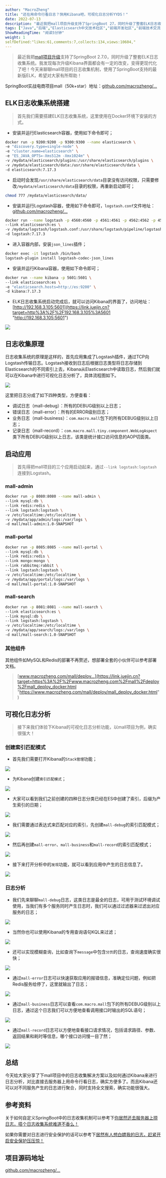 ```yaml
---
author: "MacroZheng"
title: "还在用命令行看日志？快用Kibana吧，可视化日志分析YYDS！"
date: 2022-07-13
description: "最近我把mall项目升级支持了SpringBoot 27，同时升级了整套ELK日志收集系统。今天来聊聊mall项目的日志收集机制，使用了SpringBoot支持的最新版ELK，希望对大家有所帮助！"
tags: ["Java","后端","Elasticsearch中文技术社区","前端开发社区","前端技术交流","前端框架教程","JavaScript 学习资源","CSS 技巧与最佳实践","HTML5 最新动态","前端工程师职业发展","开源前端项目","前端技术趋势"]
ShowReadingTime: "阅读5分钟"
weight: 1
selfDefined:"likes:61,comments:7,collects:134,views:10604,"
---
```

> 最近我把[mall项目升级](https://juejin.cn/post/7116694234236715038 "https://juejin.cn/post/7116694234236715038")支持了SpringBoot 2.7.0，同时升级了整套ELK日志收集系统。我发现每次升级Kibana界面都会有一定的改变，变得更现代化了吧！今天来聊聊mall项目的日志收集机制，使用了SpringBoot支持的最新版ELK，希望对大家有所帮助！

SpringBoot实战电商项目mall（50k+star）地址：[github.com/macrozheng/…](https://link.juejin.cn?target=https%3A%2F%2Fgithub.com%2Fmacrozheng%2Fmall "https://github.com/macrozheng/mall")

ELK日志收集系统搭建
-----------

> 首先我们需要搭建ELK日志收集系统，这里使用在Docker环境下安装的方式。

*   安装并运行Elasticsearch容器，使用如下命令即可；

```bash
docker run -p 9200:9200 -p 9300:9300 --name elasticsearch \
-e "discovery.type=single-node" \
-e "cluster.name=elasticsearch" \
-e "ES_JAVA_OPTS=-Xms512m -Xmx1024m" \
-v /mydata/elasticsearch/plugins:/usr/share/elasticsearch/plugins \
-v /mydata/elasticsearch/data:/usr/share/elasticsearch/data \
-d elasticsearch:7.17.3
```

*   启动时会发现`/usr/share/elasticsearch/data`目录没有访问权限，只需要修改`/mydata/elasticsearch/data`目录的权限，再重新启动即可；

```bash
chmod 777 /mydata/elasticsearch/data/
```

*   安装并运行Logstash容器，使用如下命令即可，`logstash.conf`文件地址：[github.com/macrozheng/…](https://link.juejin.cn?target=https%3A%2F%2Fgithub.com%2Fmacrozheng%2Fmall%2Fblob%2Fmaster%2Fdocument%2Felk%2Flogstash.conf "https://github.com/macrozheng/mall/blob/master/document/elk/logstash.conf")

```bash
docker run --name logstash -p 4560:4560 -p 4561:4561 -p 4562:4562 -p 4563:4563 \
--link elasticsearch:es \
-v /mydata/logstash/logstash.conf:/usr/share/logstash/pipeline/logstash.conf \
-d logstash:7.17.3
```

*   进入容器内部，安装`json_lines`插件；

```bash
docker exec -it logstash /bin/bash
logstash-plugin install logstash-codec-json_lines
```

*   安装并运行Kibana容器，使用如下命令即可；

```bash
docker run --name kibana -p 5601:5601 \
--link elasticsearch:es \
-e "elasticsearch.hosts=http://es:9200" \
-d kibana:7.17.3
```

*   ELK日志收集系统启动完成后，就可以访问Kibana的界面了，访问地址：[http://192.168.3.105:5601](https://link.juejin.cn?target=http%3A%2F%2F192.168.3.105%3A5601 "http://192.168.3.105:5601")

![](/images/jueJin/7efc83f5860d413.png)

日志收集原理
------

日志收集系统的原理是这样的，首先应用集成了Logstash插件，通过TCP向Logstash传输日志。Logstash接收到日志后根据日志类型将日志存储到Elasticsearch的不同索引上去，Kibana从Elasticsearch中读取日志，然后我们就可以在Kibana中进行可视化日志分析了，具体流程图如下。

![](/images/jueJin/0ba38fdda5fa44c.png)

这里把日志分成了如下四种类型，方便查看：

*   调试日志（mall-debug）：所有的DEBUG级别以上日志；
*   错误日志（mall-error）：所有的ERROR级别日志；
*   业务日志（mall-business）：`com.macro.mall`包下的所有DEBUG级别以上日志；
*   记录日志（mall-record）：`com.macro.mall.tiny.component.WebLogAspect`类下所有DEBUG级别以上日志，该类是统计接口访问信息的AOP切面类。

启动应用
----

> 首先得把mall项目的三个应用启动起来，通过`--link logstash:logstash`连接到Logstash。

### mall-admin

```bash
docker run -p 8080:8080 --name mall-admin \
--link mysql:db \
--link redis:redis \
--link logstash:logstash \
-v /etc/localtime:/etc/localtime \
-v /mydata/app/admin/logs:/var/logs \
-d mall/mall-admin:1.0-SNAPSHOT
```

### mall-portal

```bash
docker run -p 8085:8085 --name mall-portal \
--link mysql:db \
--link redis:redis \
--link mongo:mongo \
--link rabbitmq:rabbit \
--link logstash:logstash \
-v /etc/localtime:/etc/localtime \
-v /mydata/app/portal/logs:/var/logs \
-d mall/mall-portal:1.0-SNAPSHOT
```

### mall-search

```bash
docker run -p 8081:8081 --name mall-search \
--link elasticsearch:es \
--link mysql:db \
--link logstash:logstash \
-v /etc/localtime:/etc/localtime \
-v /mydata/app/search/logs:/var/logs \
-d mall/mall-search:1.0-SNAPSHOT
```

### 其他组件

其他组件如MySQL和Redis的部署不再赘述，想部署全套的小伙伴可以参考部署文档。

> [www.macrozheng.com/mall/deploy…](https://link.juejin.cn?target=https%3A%2F%2Fwww.macrozheng.com%2Fmall%2Fdeploy%2Fmall_deploy_docker.html "https://www.macrozheng.com/mall/deploy/mall_deploy_docker.html")

可视化日志分析
-------

> 接下来我们体验下Kibana的可视化日志分析功能，以mall项目为例，确实很强大！

### 创建索引匹配模式

*   首先我们需要打开Kibana的`Stack管理`功能；

![](/images/jueJin/e22f6c105ed64d7.png)

*   为Kibana创建`索引匹配模式`；

![](/images/jueJin/4acdd918995e485.png)

*   大家可以看到我们之前创建的四种日志分类已经在ES中创建了索引，后缀为产生索引的日期；

![](/images/jueJin/34a0ed71ed19469.png)

*   我们需要通过表达式来匹配对应的索引，先创建`mall-debug`的索引匹配模式；

![](/images/jueJin/070480e993df4ec.png)

*   然后再创建`mall-error`、`mall-business`和`mall-record`的索引匹配模式；

![](/images/jueJin/083621ef793f4b5.png)

*   接下来打开分析中的`发现`功能，就可以看到应用中产生的日志信息了。

![](/images/jueJin/bf4496dc0b6449d.png)

### 日志分析

*   我们先来聊聊`mall-debug`日志，这类日志是最全的日志，可用于测试环境调试使用，当我们有多个服务同时产生日志时，我们可以通过过滤器来过滤出对应服务的日志；

![](/images/jueJin/78f7580758634ea.png)

*   当然你也可以使用Kibana的专用查询语句KQL来过滤；

![](/images/jueJin/8a8e8571f13a422.png)

*   还可以实现模糊查询，比如查询下`message`中包含`分页`的日志，查询速度确实很快；

![](/images/jueJin/3a782eee13cb4b7.png)

*   通过`mall-error`日志可以快速获取应用的报错信息，准确定位问题，例如把Redis服务给停了，这里就输出了日志；

![](/images/jueJin/10eb87a9f1904b2.png)

*   通过`mall-business`日志可以查看`com.macro.mall`包下的所有DEBUG级别以上日志，通过这个日志我们可以方便地查看调用接口时输出的SQL语句；

![](/images/jueJin/6fe0b6730a4e41b.png)

*   通过`mall-record`日志可以方便地查看接口请求情况，包括请求路径、参数、返回结果和耗时等信息，哪个接口访问慢一目了然；

![](/images/jueJin/62fa70f0427545d.png)

总结
--

今天给大家分享了下mall项目中的日志收集解决方案以及如何通过Kibana来进行日志分析，对比直接去服务器上用命令行看日志，确实方便多了。而且Kibana还可以对不同服务产生的日志进行聚合，同时支持全文搜索，确实功能很强大。

参考资料
----

关于如何自定义SpringBoot中的日志收集机制可以参考下[你居然还去服务器上捞日志，搭个日志收集系统难道不香么！](https://juejin.cn/post/6844904196672585741 "https://juejin.cn/post/6844904196672585741")

如果你需要对日志进行安全保护的话可以参考下[居然有人想白嫖我的日志，赶紧开启安全保护压压惊！](https://juejin.cn/post/6865462161486184456 "https://juejin.cn/post/6865462161486184456")

项目源码地址
------

[github.com/macrozheng/…](https://link.juejin.cn?target=https%3A%2F%2Fgithub.com%2Fmacrozheng%2Fmall "https://github.com/macrozheng/mall")